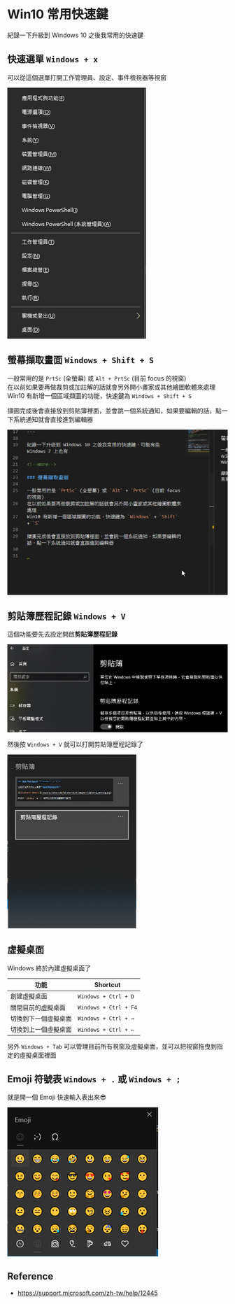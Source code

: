 # Win10 常用快速鍵


紀錄一下升級到 Windows 10 之後我常用的快速鍵

<!--more-->

## 快速選單 **`Windows + x`**

可以從這個選單打開工作管理員、設定、事件檢視器等視窗

![quick link menu](/2020/05/win10-useful-shortcuts/images/quick_link_menu.png)

## 螢幕擷取畫面 **`Windows + Shift + S`**

一般常用的是 `PrtSc` (全螢幕) 或 `Alt + PrtSc` (目前 focus 的視窗)  
在以前如果要再做裁剪或加註解的話就會另外開小畫家或其他繪圖軟體來處理  
Win10 有新增一個區域擷圖的功能，快速鍵為 `Windows + Shift + S`

擷圖完成後會直接放到剪貼簿裡面，並會跳一個系統通知，如果要編輯的話，點一下系統通知就會直接進到編輯器

![sub prtsc](/2020/05/win10-useful-shortcuts/images/sub_prtsc.gif)

## 剪貼簿歷程記錄 **`Windows + V`**

這個功能要先去設定開啟**剪貼簿歷程記錄**

![clipboard setting](/2020/05/win10-useful-shortcuts/images/clipboard_setting.png)

然後按 `Windows + V` 就可以打開剪貼簿歷程記錄了

![clipboard history](/2020/05/win10-useful-shortcuts/images/clipboard_history.png)

## 虛擬桌面

Windows 終於內建虛擬桌面了

| 功能 | Shortcut |
| ---  | --- |
| 創建虛擬桌面        | `Windows + Ctrl + D`  |
| 關閉目前的虛擬桌面   | `Windows + Ctrl + F4` |
| 切換到下一個虛擬桌面 | `Windows + Ctrl + →`  |
| 切換到上一個虛擬桌面 | `Windows + Ctrl + ←`  |

另外 `Windows + Tab` 可以管理目前所有視窗及虛擬桌面，並可以把視窗拖曳到指定的虛擬桌面裡面

## Emoji 符號表 **`Windows + .`** 或 **`Windows + ;`**

就是開一個 Emoji 快速輸入表出來😎

![emoji](/2020/05/win10-useful-shortcuts/images/emoji.png)

## Reference
- https://support.microsoft.com/zh-tw/help/12445

